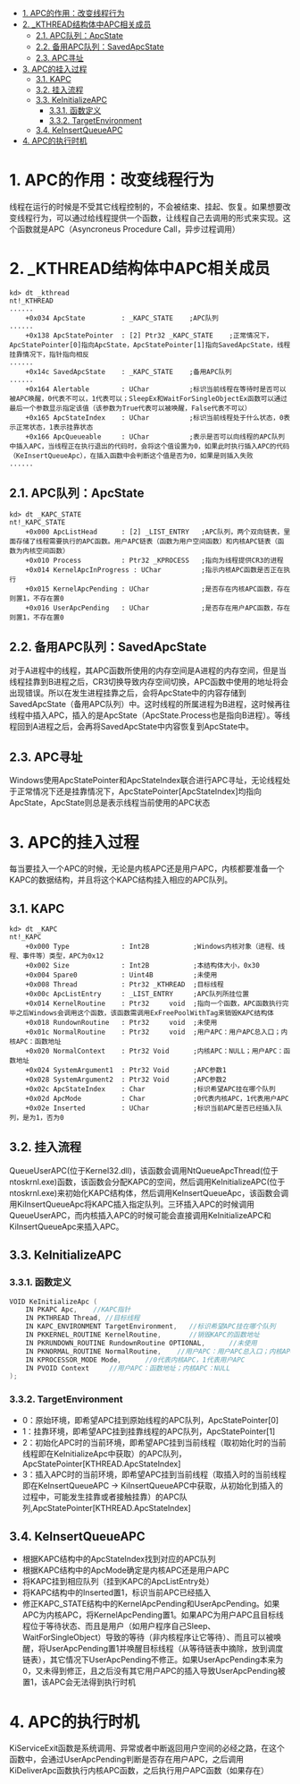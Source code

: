 <!-- TOC -->

- [1. APC的作用：改变线程行为](#1-apc的作用改变线程行为)
- [2. _KTHREAD结构体中APC相关成员](#2-_kthread结构体中apc相关成员)
    - [2.1. APC队列：ApcState](#21-apc队列apcstate)
    - [2.2. 备用APC队列：SavedApcState](#22-备用apc队列savedapcstate)
    - [2.3. APC寻址](#23-apc寻址)
- [3. APC的挂入过程](#3-apc的挂入过程)
    - [3.1. KAPC](#31-kapc)
    - [3.2. 挂入流程](#32-挂入流程)
    - [3.3. KeInitializeAPC](#33-keinitializeapc)
        - [3.3.1. 函数定义](#331-函数定义)
        - [3.3.2. TargetEnvironment](#332-targetenvironment)
    - [3.4. KeInsertQueueAPC](#34-keinsertqueueapc)
- [4. APC的执行时机](#4-apc的执行时机)

<!-- /TOC -->
# 1. APC的作用：改变线程行为
线程在运行的时候是不受其它线程控制的，不会被结束、挂起、恢复。如果想要改变线程行为，可以通过给线程提供一个函数，让线程自己去调用的形式来实现。这个函数就是APC（Asyncroneus Procedure Call，异步过程调用）
# 2. _KTHREAD结构体中APC相关成员
```x86asm
kd> dt _kthread
nt!_KTHREAD
......
    +0x034 ApcState         : _KAPC_STATE    ;APC队列
......
    +0x138 ApcStatePointer  : [2] Ptr32 _KAPC_STATE    ;正常情况下，ApcStatePointer[0]指向ApcState，ApcStatePointer[1]指向SavedApcState，线程挂靠情况下，指针指向相反
......
    +0x14c SavedApcState    : _KAPC_STATE    ;备用APC队列
......
	+0x164 Alertable        : UChar          ;标识当前线程在等待时是否可以被APC唤醒，0代表不可以，1代表可以；SleepEx和WaitForSingleObjectEx函数可以通过最后一个参数显示指定该值（该参数为True代表可以被唤醒，False代表不可以）
    +0x165 ApcStateIndex    : UChar          ;标识当前线程处于什么状态，0表示正常状态，1表示挂靠状态
    +0x166 ApcQueueable     : UChar          ;表示是否可以向线程的APC队列中插入APC，当线程正在执行退出的代码时，会将这个值设置为0，如果此时执行插入APC的代码（KeInsertQueueApc），在插入函数中会判断这个值是否为0，如果是则插入失败
......
```
## 2.1. APC队列：ApcState
```x86asm
kd> dt _KAPC_STATE
nt!_KAPC_STATE
    +0x000 ApcListHead      : [2] _LIST_ENTRY   ;APC队列，两个双向链表，里面存储了线程需要执行的APC函数。用户APC链表（函数为用户空间函数）和内核APC链表（函数为内核空间函数）
    +0x010 Process          : Ptr32 _KPROCESS   ;指向为线程提供CR3的进程
    +0x014 KernelApcInProgress : UChar          ;指示内核APC函数是否正在执行
    +0x015 KernelApcPending : UChar             ;是否存在内核APC函数，存在则置1，不存在置0
    +0x016 UserApcPending   : UChar             ;是否存在用户APC函数，存在则置1，不存在置0
```
## 2.2. 备用APC队列：SavedApcState
对于A进程中的线程，其APC函数所使用的内存空间是A进程的内存空间，但是当线程挂靠到B进程之后，CR3切换导致内存空间切换，APC函数中使用的地址将会出现错误。所以在发生进程挂靠之后，会将ApcState中的内容存储到SavedApcState（备用APC队列）中。这时线程的所属进程为B进程，这时候再往线程中插入APC，插入的是ApcState（ApcState.Process也是指向B进程）。等线程回到A进程之后，会再将SavedApcState中内容恢复到ApcState中。
## 2.3. APC寻址
Windows使用ApcStatePointer和ApcStateIndex联合进行APC寻址，无论线程处于正常情况下还是挂靠情况下，ApcStatePointer[ApcStateIndex]均指向ApcState，ApcState则总是表示线程当前使用的APC状态
# 3. APC的挂入过程
每当要挂入一个APC的时候，无论是内核APC还是用户APC，内核都要准备一个KAPC的数据结构，并且将这个KAPC结构挂入相应的APC队列。
## 3.1. KAPC
```
kd> dt _KAPC
nt!_KAPC
    +0x000 Type             : Int2B           ;Windows内核对象（进程、线程、事件等）类型，APC为0x12
    +0x002 Size             : Int2B           ;本结构体大小，0x30
    +0x004 Spare0           : Uint4B          ;未使用
    +0x008 Thread           : Ptr32 _KTHREAD  ;目标线程
    +0x00c ApcListEntry     : _LIST_ENTRY     ;APC队列所挂位置
    +0x014 KernelRoutine    : Ptr32     void  ;指向一个函数，APC函数执行完毕之后Windows会调用这个函数，该函数需调用ExFreePoolWithTag来销毁KAPC结构体 
    +0x018 RundownRoutine   : Ptr32     void  ;未使用
    +0x01c NormalRoutine    : Ptr32     void  ;用户APC：用户APC总入口；内核APC：函数地址
    +0x020 NormalContext    : Ptr32 Void      ;内核APC：NULL；用户APC：函数地址
    +0x024 SystemArgument1  : Ptr32 Void      ;APC参数1
    +0x028 SystemArgument2  : Ptr32 Void      ;APC参数2
    +0x02c ApcStateIndex    : Char            ;标识希望APC挂在哪个队列
    +0x02d ApcMode          : Char            ;0代表内核APC，1代表用户APC
    +0x02e Inserted         : UChar           ;标识当前APC是否已经插入队列，是为1，否为0
```
## 3.2. 挂入流程
QueueUserAPC(位于Kernel32.dll)，该函数会调用NtQueueApcThread(位于ntoskrnl.exe)函数，该函数会分配KAPC的空间，然后调用KeInitializeAPC(位于ntoskrnl.exe)来初始化KAPC结构体，然后调用KeInsertQueueApc，该函数会调用KiInsertQueueApc将KAPC插入指定队列。三环插入APC的时候调用QueueUserAPC，而内核插入APC的时候可能会直接调用KeInitializeAPC和KiInsertQueueApc来插入APC。
## 3.3. KeInitializeAPC
### 3.3.1. 函数定义
```c
VOID KeInitializeApc ( 
    IN PKAPC Apc,    //KAPC指针
    IN PKTHREAD Thread, //目标线程
    IN KAPC_ENVIRONMENT TargetEnvironment,   //标识希望APC挂在哪个队列
    IN PKKERNEL_ROUTINE KernelRoutine,       //销毁KAPC的函数地址
    IN PKRUNDOWN_ROUTINE RundownRoutine OPTIONAL,      //未使用
    IN PKNORMAL_ROUTINE NormalRoutine,    //用户APC：用户APC总入口；内核APC：函数地址
    IN KPROCESSOR_MODE Mode,      //0代表内核APC，1代表用户APC
    IN PVOID Context     //用户APC：函数地址；内核APC：NULL
);
```
### 3.3.2. TargetEnvironment
* 0：原始环境，即希望APC挂到原始线程的APC队列，ApcStatePointer[0]
* 1：挂靠环境，即希望APC挂到挂靠线程的APC队列，ApcStatePointer[1]
* 2：初始化APC时的当前环境，即希望APC挂到当前线程（取初始化时的当前线程即在KeInitializeApc中获取）的APC队列，ApcStatePointer[KTHREAD.ApcStateIndex]
* 3：插入APC时的当前环境，即希望APC挂到当前线程（取插入时的当前线程即在KeInsertQueueAPC -> KiInsertQueueAPC中获取，从初始化到插入的过程中，可能发生挂靠或者接触挂靠）的APC队列,ApcStatePointer[KTHREAD.ApcStateIndex]
## 3.4. KeInsertQueueAPC
* 根据KAPC结构中的ApcStateIndex找到对应的APC队列
* 根据KAPC结构中的ApcMode确定是内核APC还是用户APC
* 将KAPC挂到相应队列（挂到KAPC的ApcListEntry处）
* 将KAPC结构中的Inserted置1，标识当前APC已经插入
* 修正KAPC_STATE结构中的KernelApcPending和UserApcPending。如果APC为内核APC，将KernelApcPending置1。如果APC为用户APC且目标线程位于等待状态、而且是用户（如用户程序自己Sleep、WaitForSingleObject）导致的等待（非内核程序让它等待）、而且可以被唤醒，将UserApcPending置1并唤醒目标线程（从等待链表中摘除，放到调度链表），其它情况下UserApcPending不修正。如果UserApcPending本来为0，又未得到修正，且之后没有其它用户APC的插入导致UserApcPending被置1，该APC会无法得到执行时机
# 4. APC的执行时机
KiServiceExit函数是系统调用、异常或者中断返回用户空间的必经之路，在这个函数中，会通过UserApcPending判断是否存在用户APC，之后调用KiDeliverApc函数执行内核APC函数，之后执行用户APC函数（如果存在）